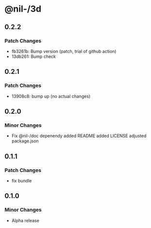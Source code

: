 # @nil-/3d

## 0.2.2

### Patch Changes

-   fb3261b: Bump version (patch, trial of github action)
-   13db261: Bump check

## 0.2.1

### Patch Changes

-   13908c8: bump up (no actual changes)

## 0.2.0

### Minor Changes

-   Fix @nil-/doc depenendy
    added README
    added LICENSE
    adjusted package.json

## 0.1.1

### Patch Changes

-   fix bundle

## 0.1.0

### Minor Changes

-   Alpha release
